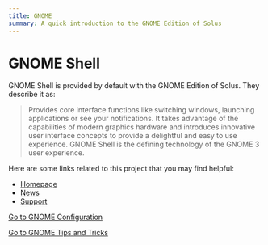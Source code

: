 ```yaml
---
title: GNOME
summary: A quick introduction to the GNOME Edition of Solus
---
```


# GNOME Shell

GNOME Shell is provided by default with the GNOME Edition of Solus. They describe it as:

> Provides core interface functions like switching windows, launching applications or see your notifications. It takes advantage of the capabilities of modern graphics hardware and introduces innovative user interface concepts to provide a delightful and easy to use experience. GNOME Shell is the defining technology of the GNOME 3 user experience.

Here are some links related to this project that you may find helpful:

- [Homepage](https://www.gnome.org/)
- [News](https://thisweek.gnome.org/)
- [Support](https://help.gnome.org/users/gnome-help/stable/)

[Go to GNOME Configuration](configuration)

[Go to GNOME Tips and Tricks](tips-and-tricks)
